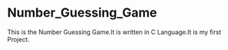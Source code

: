 # Number_Guessing_Game
This is the Number Guessing Game.It is written in C Language.It is my first Project. 
